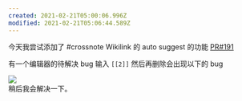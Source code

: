 ```yaml
---
created: 2021-02-21T05:00:06.996Z
modified: 2021-02-21T05:06:44.589Z
---
```

今天我尝试添加了 #crossnote Wikilink 的 auto suggest 的功能 [PR#191](https://github.com/0xGG/crossnote/pull/191/)

有一个编辑器的待解决 bug
输入 `[[2]]` 然后再删除会出现以下的 bug

![](https://i.loli.net/2021/02/21/aJVHEwRMeQy52bp.png)  
稍后我会解决一下。  
